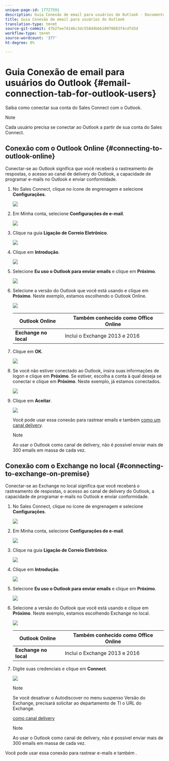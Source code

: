 ```yaml
---
unique-page-id: 17727591
description: Guia Conexão de email para usuários do Outlook - Documentos do Marketing - Documentação do produto
title: Guia Conexão de email para usuários do Outlook
translation-type: tm+mt
source-git-commit: 47b2fee7d146c3dc558d4bbb10070683f4cdfd3d
workflow-type: tm+mt
source-wordcount: '377'
ht-degree: 0%

---
```



# Guia Conexão de email para usuários do Outlook {#email-connection-tab-for-outlook-users}

Saiba como conectar sua conta do Sales Connect com o Outlook.

>[!NOTE]
>
>Cada usuário precisa se conectar ao Outlook a partir de sua conta do Sales Connect.

## Conexão com o Outlook Online {#connecting-to-outlook-online}

Conectar-se ao Outlook significa que você receberá o rastreamento de respostas, o acesso ao canal de delivery do Outlook, a capacidade de programar e-mails no Outlook e enviar conformidade.

1. No Sales Connect, clique no ícone de engrenagem e selecione **Configurações**.

   ![](assets/one.png)

1. Em Minha conta, selecione **Configurações de e-mail**.

   ![](assets/two.png)

1. Clique na guia **Ligação de Correio Eletrônico**.

   ![](assets/three.png)

1. Clique em **Introdução**.

   ![](assets/four.png)

1. Selecione **Eu uso o Outlook para enviar emails** e clique em **Próximo**.

   ![](assets/five-a.png)

1. Selecione a versão do Outlook que você está usando e clique em **Próximo**. Neste exemplo, estamos escolhendo o Outlook Online.

   ![](assets/six-a.png)

   | **Outlook Online** | Também conhecido como Office Online |
   |---|---|
   | **Exchange no local** | Inclui o Exchange 2013 e 2016 |

1. Clique em **OK**.

   ![](assets/seven-a.png)

1. Se você não estiver conectado ao Outlook, insira suas informações de logon e clique em **Próximo**. Se estiver, escolha a conta à qual deseja se conectar e clique em **Próximo**. Neste exemplo, já estamos conectados.

   ![](assets/eight-a.png)

1. Clique em **Aceitar**.

   ![](assets/nine-a.png)

   Você pode usar essa conexão para rastrear emails e também [como um canal delivery](http://docs.marketo.com/display/public/DOCS/Setting+up+Your+Delivery+Channel#SettingupYourDeliveryChannel-Gmail).

   >[!NOTE]
   >
   >Ao usar o Outlook como canal de delivery, não é possível enviar mais de 300 emails em massa de cada vez.

## Conexão com o Exchange no local {#connecting-to-exchange-on-premise}

Conectar-se ao Exchange no local significa que você receberá o rastreamento de respostas, o acesso ao canal de delivery do Outlook, a capacidade de programar e-mails no Outlook e enviar conformidade.

1. No Sales Connect, clique no ícone de engrenagem e selecione **Configurações**.

   ![](assets/one.png)

1. Em Minha conta, selecione **Configurações de e-mail**.

   ![](assets/two.png)

1. Clique na guia **Ligação de Correio Eletrônico**.

   ![](assets/three.png)

1. Clique em **Introdução**.

   ![](assets/four.png)

1. Selecione **Eu uso o Outlook para enviar emails** e clique em **Próximo**.

   ![](assets/five-a.png)

1. Selecione a versão do Outlook que você está usando e clique em **Próximo**. Neste exemplo, estamos escolhendo Exchange no local.

   ![](assets/six-b.png)

   | **Outlook Online** | Também conhecido como Office Online |
   |---|---|
   | **Exchange no local** | Inclui o Exchange 2013 e 2016 |

1. Digite suas credenciais e clique em **Connect**.

   ![](assets/seven-b.png)

   >[!NOTE]
   >
   >Se você desativar o Autodiscover no menu suspenso Versão do Exchange, precisará solicitar ao departamento de TI o URL do Exchange.

   [como canal delivery](http://docs.marketo.com/display/public/DOCS/Setting+up+Your+Delivery+Channel#SettingupYourDeliveryChannel-Gmail)

   >[!NOTE]
   >
   >Ao usar o Outlook como canal de delivery, não é possível enviar mais de 300 emails em massa de cada vez.

Você pode usar essa conexão para rastrear e-mails e também .